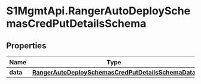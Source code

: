 # S1MgmtApi.RangerAutoDeploySchemasCredPutDetailsSchema

## Properties
Name | Type | Description | Notes
------------ | ------------- | ------------- | -------------
**data** | [**RangerAutoDeploySchemasCredPutDetailsSchemaData**](RangerAutoDeploySchemasCredPutDetailsSchemaData.md) |  | 


